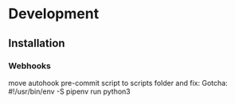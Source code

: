 # Development

## Installation

### Webhooks
move autohook pre-commit script to scripts folder and fix: Gotcha: #!/usr/bin/env -S pipenv run python3
